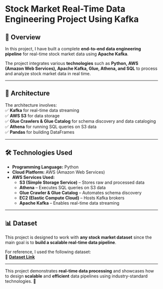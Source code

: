 # Stock Market Real-Time Data Engineering Project Using Kafka  

## 📌 Overview  
In this project, I have built a complete **end-to-end data engineering pipeline** for real-time stock market data using **Apache Kafka**.  

The project integrates various **technologies** such as **Python, AWS (Amazon Web Services), Apache Kafka, Glue, Athena, and SQL** to process and analyze stock market data in real time.  

---

## 📂 Architecture  
The architecture involves:  
✅ **Kafka** for real-time data streaming  
✅ **AWS S3** for data storage  
✅ **Glue Crawlers & Glue Catalog** for schema discovery and data cataloging  
✅ **Athena** for running SQL queries on S3 data  
✅ **Pandas** for building DataFrames

---

## 🛠️ Technologies Used  
- **Programming Language:** Python  
- **Cloud Platform:** AWS (Amazon Web Services)  
- **AWS Services Used:**  
  - **S3 (Simple Storage Service)** – Stores raw and processed data  
  - **Athena** – Executes SQL queries on S3 data  
  - **Glue Crawler & Glue Catalog** – Automates schema discovery  
  - **EC2 (Elastic Compute Cloud)** – Hosts Kafka brokers  
  - **Apache Kafka** – Enables real-time data streaming  

---

## 📊 Dataset  
This project is designed to work with **any stock market dataset** since the main goal is to **build a scalable real-time data pipeline**.  

For reference, I used the following dataset:  
🔗 [**Dataset Link**](https://github.com/darshilparmar/stock-market-kafka-data-engineering-project/blob/main/indexProcessed.csv)  

---

This project demonstrates **real-time data processing** and showcases how to design **scalable** and **efficient** data pipelines using industry-standard technologies. 🚀  
